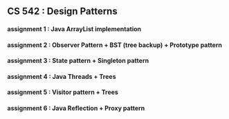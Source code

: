 ## CS 542 : Design Patterns


#### assignment 1 : Java ArrayList implementation
#### assignment 2 : Observer Pattern + BST (tree backup) + Prototype pattern
#### assignment 3 : State pattern + Singleton pattern
#### assignment 4 : Java Threads + Trees
#### assignment 5 : Visitor pattern + Trees
#### assignment 6 : Java Reflection + Proxy pattern